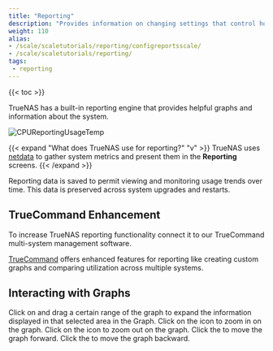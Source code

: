 ```yaml
---
title: "Reporting"
description: "Provides information on changing settings that control how TrueNAS displays report graphs, interacting with graphs, and the TrueCommand Enhancement option."
weight: 110
alias:
- /scale/scaletutorials/reporting/configreportsscale/
- /scale/scaletutorials/reporting/
tags:
 - reporting
---
```


{{< toc >}}

TrueNAS has a built-in reporting engine that provides helpful graphs and information about the system.

![CPUReportingUsageTemp](/images/SCALE/Reporting/CPUReportingUsageTemp.png "CPU Reporting Usage and Temperature")

{{< expand "What does TrueNAS use for reporting?" "v" >}}
TrueNAS uses [netdata](https://github.com/netdata/netdata) to gather system metrics and present them in the **Reporting** screens.
{{< /expand >}}

Reporting data is saved to permit viewing and monitoring usage trends over time.
This data is preserved across system upgrades and restarts.

## TrueCommand Enhancement

To increase TrueNAS reporting functionality connect it to our TrueCommand multi-system management software.

[TrueCommand](https://www.truenas.com/truecommand/) offers enhanced features for reporting like creating custom graphs and comparing utilization across multiple systems.

## Interacting with Graphs

Click on and drag a certain range of the graph to expand the information displayed in that selected area in the Graph.
Click on the <i class="fa fa-search-plus" aria-hidden="true"></i> icon to zoom in on the graph.
Click on the <i class="fa fa-search-minus" aria-hidden="true"></i> icon to zoom out on the graph.
Click the <i class="fa fa-forward" aria-hidden="true" title="Forward"></i> to move the graph forward.
Click the <i class="fa fa-backward" aria-hidden="true" title="Backward"></i> to move the graph backward.
